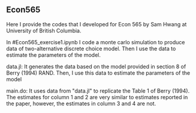 ## Econ565
Here I provide the codes that I developed for Econ 565 by Sam Hwang at University of British Columbia.

In #Econ565_exercise1.ipynb I code a monte carlo simulation to produce data of two-alternative discrete choice model. Then I use the data to estimate the parameters of the model.

data.jl: It generates the data based on the model provided in section 8 of Berry (1994) RAND. Then, I use this data to estimate the parameters of the model

main.do: It uses data from "data.jl" to replicate the Table 1 of Berry (1994). The estimates for column 1 and 2 are very similar to estimates reported in the paper, however, the estimates in column 3 and 4 are not.
